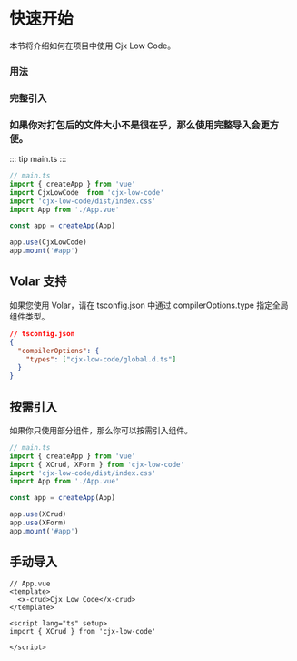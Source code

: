 # 快速开始

本节将介绍如何在项目中使用 Cjx Low Code。

### 用法

### 完整引入

### 如果你对打包后的文件大小不是很在乎，那么使用完整导入会更方便。

::: tip
  main.ts
:::
```ts
// main.ts
import { createApp } from 'vue'
import CjxLowCode  from 'cjx-low-code'
import 'cjx-low-code/dist/index.css'
import App from './App.vue'

const app = createApp(App)

app.use(CjxLowCode)
app.mount('#app')

```

## Volar 支持

如果您使用 Volar，请在 tsconfig.json 中通过 compilerOptions.type 指定全局组件类型。

```json tsconfig.json
// tsconfig.json
{
  "compilerOptions": {
    "types": ["cjx-low-code/global.d.ts"]
  }
}
```

## 按需引入

如果你只使用部分组件，那么你可以按需引入组件。
```ts
// main.ts
import { createApp } from 'vue'
import { XCrud, XForm } from 'cjx-low-code'
import 'cjx-low-code/dist/index.css'
import App from './App.vue'

const app = createApp(App)

app.use(XCrud)
app.use(XForm)
app.mount('#app')
```

## 手动导入

```vue
// App.vue
<template>
  <x-crud>Cjx Low Code</x-crud>
</template>

<script lang="ts" setup>
import { XCrud } from 'cjx-low-code'

</script>
```
